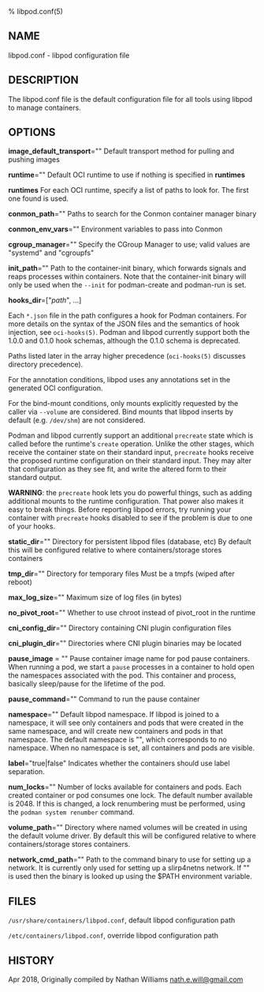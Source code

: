 % libpod.conf(5)

## NAME
libpod.conf - libpod configuration file

## DESCRIPTION
The libpod.conf file is the default configuration file for all tools using
libpod to manage containers.

## OPTIONS

**image_default_transport**=""
  Default transport method for pulling and pushing images

**runtime**=""
  Default OCI runtime to use if nothing is specified in **runtimes**

**runtimes**
  For each OCI runtime, specify a list of paths to look for.  The first one found is used.

**conmon_path**=""
  Paths to search for the Conmon container manager binary

**conmon_env_vars**=""
  Environment variables to pass into Conmon

**cgroup_manager**=""
  Specify the CGroup Manager to use; valid values are "systemd" and "cgroupfs"

**init_path**=""
  Path to the container-init binary, which forwards signals and reaps processes within containers.  Note that the container-init binary will only be used when the `--init` for podman-create and podman-run is set.

**hooks_dir**=["*path*", ...]

  Each `*.json` file in the path configures a hook for Podman containers.  For more details on the syntax of the JSON files and the semantics of hook injection, see `oci-hooks(5)`.  Podman and libpod currently support both the 1.0.0 and 0.1.0 hook schemas, although the 0.1.0 schema is deprecated.

  Paths listed later in the array higher precedence (`oci-hooks(5)` discusses directory precedence).

  For the annotation conditions, libpod uses any annotations set in the generated OCI configuration.

  For the bind-mount conditions, only mounts explicitly requested by the caller via `--volume` are considered.  Bind mounts that libpod inserts by default (e.g. `/dev/shm`) are not considered.

  Podman and libpod currently support an additional `precreate` state which is called before the runtime's `create` operation.  Unlike the other stages, which receive the container state on their standard input, `precreate` hooks receive the proposed runtime configuration on their standard input.  They may alter that configuration as they see fit, and write the altered form to their standard output.

  **WARNING**: the `precreate` hook lets you do powerful things, such as adding additional mounts to the runtime configuration.  That power also makes it easy to break things.  Before reporting libpod errors, try running your container with `precreate` hooks disabled to see if the problem is due to one of your hooks.

**static_dir**=""
  Directory for persistent libpod files (database, etc)
  By default this will be configured relative to where containers/storage
  stores containers

**tmp_dir**=""
  Directory for temporary files
  Must be a tmpfs (wiped after reboot)

**max_log_size**=""
  Maximum size of log files (in bytes)

**no_pivot_root**=""
  Whether to use chroot instead of pivot_root in the runtime

**cni_config_dir**=""
  Directory containing CNI plugin configuration files

**cni_plugin_dir**=""
  Directories where CNI plugin binaries may be located

**pause_image** = ""
  Pause container image name for pod pause containers.  When running a pod, we
  start a `pause` processes in a container to hold open the namespaces associated with the
  pod.  This container and process, basically sleep/pause for the lifetime of the pod.

**pause_command**=""
  Command to run the pause container

**namespace**=""
  Default libpod namespace. If libpod is joined to a namespace, it will see only containers and pods
  that were created in the same namespace, and will create new containers and pods in that namespace.
  The default namespace is "", which corresponds to no namespace. When no namespace is set, all
  containers and pods are visible.

**label**="true|false"
  Indicates whether the containers should use label separation.

**num_locks**=""
  Number of locks available for containers and pods. Each created container or pod consumes one lock.
  The default number available is 2048.
  If this is changed, a lock renumbering must be performed, using the `podman system renumber` command.

**volume_path**=""
  Directory where named volumes will be created in using the default volume driver.
  By default this will be configured relative to where containers/storage stores containers.

**network_cmd_path**=""
  Path to the command binary to use for setting up a network.  It is currently only used for setting up
  a slirp4netns network.  If "" is used then the binary is looked up using the $PATH environment variable.

## FILES
  `/usr/share/containers/libpod.conf`, default libpod configuration path

  `/etc/containers/libpod.conf`, override libpod configuration path

## HISTORY
Apr 2018, Originally compiled by Nathan Williams <nath.e.will@gmail.com>
